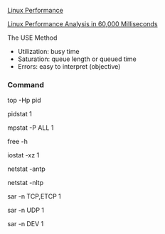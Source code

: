 
[Linux Performance](http://www.brendangregg.com/linuxperf.html)

[Linux Performance Analysis in 60,000 Milliseconds](https://medium.com/netflix-techblog/linux-performance-analysis-in-60-000-milliseconds-accc10403c55)


The	USE	Method	
- Utilization: busy time
- Saturation: queue length or queued time
- Errors: easy to interpret (objective)
  

### Command

top -Hp pid

pidstat 1

mpstat -P ALL 1

free -h

iostat -xz 1

netstat -antp

netstat -nltp


sar -n TCP,ETCP 1

sar -n UDP 1

sar -n DEV 1
